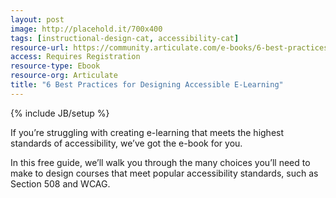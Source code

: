```yaml
---
layout: post
image: http://placehold.it/700x400
tags: [instructional-design-cat, accessibility-cat]
resource-url: https://community.articulate.com/e-books/6-best-practices-for-designing-accessible-e-learning
access: Requires Registration
resource-type: Ebook
resource-org: Articulate
title: "6 Best Practices for Designing Accessible E-Learning"
---
```

{% include JB/setup %}

If you’re struggling with creating e-learning that meets the highest standards of accessibility, we’ve got the e-book for you.

In this free guide, we’ll walk you through the many choices you’ll need to make to design courses that meet popular accessibility standards, such as Section 508 and WCAG.
